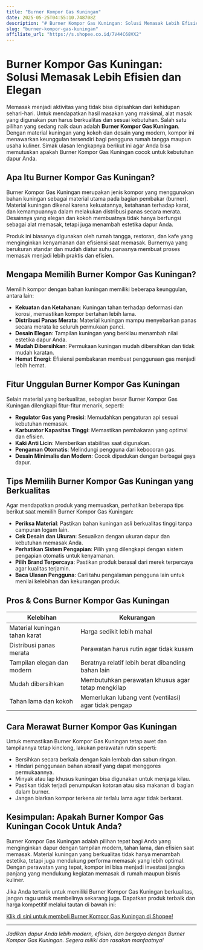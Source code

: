 ```yaml
---
title: "Burner Kompor Gas Kuningan"
date: 2025-05-25T04:55:10.748708Z
description: "# Burner Kompor Gas Kuningan: Solusi Memasak Lebih Efisien dan Elegan..."
slug: "burner-kompor-gas-kuningan"
affiliate_url: "https://s.shopee.co.id/7V44C68VX2"
---
```

# Burner Kompor Gas Kuningan: Solusi Memasak Lebih Efisien dan Elegan

Memasak menjadi aktivitas yang tidak bisa dipisahkan dari kehidupan sehari-hari. Untuk mendapatkan hasil masakan yang maksimal, alat masak yang digunakan pun harus berkualitas dan sesuai kebutuhan. Salah satu pilihan yang sedang naik daun adalah **Burner Kompor Gas Kuningan**. Dengan material kuningan yang kokoh dan desain yang modern, kompor ini menawarkan keunggulan tersendiri bagi pengguna rumah tangga maupun usaha kuliner. Simak ulasan lengkapnya berikut ini agar Anda bisa memutuskan apakah Burner Kompor Gas Kuningan cocok untuk kebutuhan dapur Anda.

## Apa Itu Burner Kompor Gas Kuningan?

Burner Kompor Gas Kuningan merupakan jenis kompor yang menggunakan bahan kuningan sebagai material utama pada bagian pembakar (burner). Material kuningan dikenal karena kekuatannya, ketahanan terhadap karat, dan kemampuannya dalam melakukan distribusi panas secara merata. Desainnya yang elegan dan kokoh membuatnya tidak hanya berfungsi sebagai alat memasak, tetapi juga menambah estetika dapur Anda.

Produk ini biasanya digunakan oleh rumah tangga, restoran, dan kafe yang menginginkan kenyamanan dan efisiensi saat memasak. Burnernya yang berukuran standar dan mudah diatur suhu panasnya membuat proses memasak menjadi lebih praktis dan efisien.

## Mengapa Memilih Burner Kompor Gas Kuningan?

Memilih kompor dengan bahan kuningan memiliki beberapa keunggulan, antara lain:

- **Kekuatan dan Ketahanan**: Kuningan tahan terhadap deformasi dan korosi, memastikan kompor bertahan lebih lama.
- **Distribusi Panas Merata**: Material kuningan mampu menyebarkan panas secara merata ke seluruh permukaan panci.
- **Desain Elegan**: Tampilan kuningan yang berkilau menambah nilai estetika dapur Anda.
- **Mudah Dibersihkan**: Permukaan kuningan mudah dibersihkan dan tidak mudah karatan.
- **Hemat Energi**: Efisiensi pembakaran membuat penggunaan gas menjadi lebih hemat.

## Fitur Unggulan Burner Kompor Gas Kuningan

Selain material yang berkualitas, sebagian besar Burner Kompor Gas Kuningan dilengkapi fitur-fitur menarik, seperti:

- **Regulator Gas yang Presisi**: Memudahkan pengaturan api sesuai kebutuhan memasak.
- **Karburator Kapasitas Tinggi**: Memastikan pembakaran yang optimal dan efisien.
- **Kaki Anti Licin**: Memberikan stabilitas saat digunakan.
- **Pengaman Otomatis**: Melindungi pengguna dari kebocoran gas.
- **Desain Minimalis dan Modern**: Cocok dipadukan dengan berbagai gaya dapur.

## Tips Memilih Burner Kompor Gas Kuningan yang Berkualitas

Agar mendapatkan produk yang memuaskan, perhatikan beberapa tips berikut saat memilih Burner Kompor Gas Kuningan:

- **Periksa Material**: Pastikan bahan kuningan asli berkualitas tinggi tanpa campuran logam lain.
- **Cek Desain dan Ukuran**: Sesuaikan dengan ukuran dapur dan kebutuhan memasak Anda.
- **Perhatikan Sistem Pengapian**: Pilih yang dilengkapi dengan sistem pengapian otomatis untuk kenyamanan.
- **Pilih Brand Terpercaya**: Pastikan produk berasal dari merek terpercaya agar kualitas terjamin.
- **Baca Ulasan Pengguna**: Cari tahu pengalaman pengguna lain untuk menilai kelebihan dan kekurangan produk.

## Pros & Cons Burner Kompor Gas Kuningan

| Kelebihan                      | Kekurangan                         |
|------------------------------|----------------------------------|
| Material kuningan tahan karat | Harga sedikit lebih mahal       |
| Distribusi panas merata     | Perawatan harus rutin agar tidak kusam |
| Tampilan elegan dan modern | Beratnya relatif lebih berat dibanding bahan lain |
| Mudah dibersihkan          | Membutuhkan perawatan khusus agar tetap mengkilap |
| Tahan lama dan kokoh      | Memerlukan lubang vent (ventilasi) agar tidak pengap |

## Cara Merawat Burner Kompor Gas Kuningan

Untuk memastikan Burner Kompor Gas Kuningan tetap awet dan tampilannya tetap kinclong, lakukan perawatan rutin seperti:

- Bersihkan secara berkala dengan kain lembab dan sabun ringan.
- Hindari penggunaan bahan abrasif yang dapat menggores permukaannya.
- Minyak atau lap khusus kuningan bisa digunakan untuk menjaga kilau.
- Pastikan tidak terjadi penumpukan kotoran atau sisa makanan di bagian dalam burner.
- Jangan biarkan kompor terkena air terlalu lama agar tidak berkarat.

## Kesimpulan: Apakah Burner Kompor Gas Kuningan Cocok Untuk Anda?

Burner Kompor Gas Kuningan adalah pilihan tepat bagi Anda yang menginginkan dapur dengan tampilan modern, tahan lama, dan efisien saat memasak. Material kuningan yang berkualitas tidak hanya menambah estetika, tetapi juga mendukung performa memasak yang lebih optimal. Dengan perawatan yang tepat, kompor ini bisa menjadi investasi jangka panjang yang mendukung kegiatan memasak di rumah maupun bisnis kuliner.

Jika Anda tertarik untuk memiliki Burner Kompor Gas Kuningan berkualitas, jangan ragu untuk membelinya sekarang juga. Dapatkan produk terbaik dan harga kompetitif melalui tautan di bawah ini:

[Klik di sini untuk membeli Burner Kompor Gas Kuningan di Shopee!](https://s.shopee.co.id/7V44C68VX2)

---

*Jadikan dapur Anda lebih modern, efisien, dan bergaya dengan Burner Kompor Gas Kuningan. Segera miliki dan rasakan manfaatnya!*